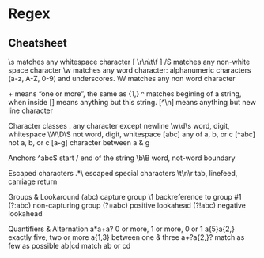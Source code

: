 

# Regex

## Cheatsheet

\s matches any whitespace character [ \r\n\t\f ]
/S matches any non-white space character
\w matches any word character: alphanumeric characters (a-z, A-Z, 0-9) and underscores.
\W matches any non word character

\+ means “one or more”, the same as {1,}
^ matches begining of a string, when inside [] means anything but this string. [^\n] means anything but new line character

Character classes
.	any character except newline
\w\d\s	word, digit, whitespace
\W\D\S	not word, digit, whitespace
[abc]	any of a, b, or c
[^abc]	not a, b, or c
[a-g]	character between a & g

Anchors
^abc$	start / end of the string
\b\B	word, not-word boundary

Escaped characters
\.\*\\	escaped special characters
\t\n\r	tab, linefeed, carriage return

Groups & Lookaround
(abc)	capture group
\1	backreference to group #1
(?:abc)	non-capturing group
(?=abc)	positive lookahead
(?!abc)	negative lookahead

Quantifiers & Alternation
a*a+a?	0 or more, 1 or more, 0 or 1
a{5}a{2,}	exactly five, two or more
a{1,3}	between one & three
a+?a{2,}?	match as few as possible
ab|cd	match ab or cd